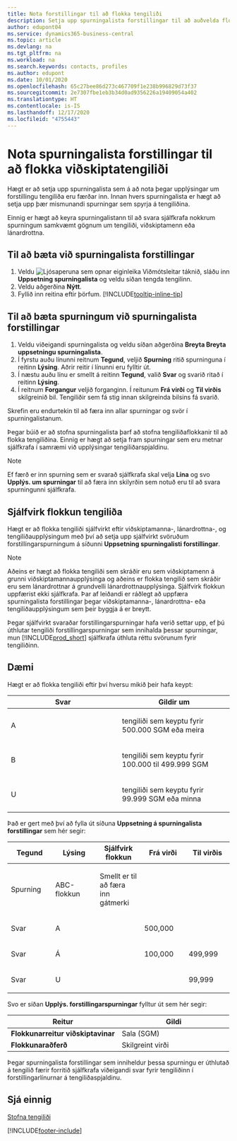 ```yaml
---
title: Nota forstillingar til að flokka tengiliði
description: Setja upp spurningalista forstillingar til að auðvelda flokkun á viðskiptatengiliðum
author: edupont04
ms.service: dynamics365-business-central
ms.topic: article
ms.devlang: na
ms.tgt_pltfrm: na
ms.workload: na
ms.search.keywords: contacts, profiles
ms.author: edupont
ms.date: 10/01/2020
ms.openlocfilehash: 65c27bee86d273c467709f1e238b996829d73f37
ms.sourcegitcommit: 2e7307fbe1eb3b34d0ad9356226a19409054a402
ms.translationtype: HT
ms.contentlocale: is-IS
ms.lasthandoff: 12/17/2020
ms.locfileid: "4755443"
---
```

# <a name="use-profile-questionnaires-to-classify-business-contacts"></a>Nota spurningalista forstillingar til að flokka viðskiptatengiliði
Hægt er að setja upp spurningalista sem á að nota þegar upplýsingar um forstillingu tengiliða eru færðar inn. Innan hvers spurningalista er hægt að setja upp þær mismunandi spurningar sem spyrja á tengiliðina.  

Einnig er hægt að keyra spurningalistann til að svara sjálfkrafa nokkrum spurningum samkvæmt gögnum um tengiliði, viðskiptamenn eða lánardrottna.  

## <a name="to-add-a-profile-questionnaire"></a>Til að bæta við spurningalista forstillingar
1.  Veldu ![Ljósaperuna sem opnar eiginleika Viðmótsleitar](media/ui-search/search_small.png "Segðu mér hvað þú vilt gera") táknið, sláðu inn **Uppsetning spurningalista** og veldu síðan tengda tengilinn.  
2.  Veldu aðgerðina **Nýtt**.  
3.  Fyllið inn reitina eftir þörfum. [!INCLUDE[tooltip-inline-tip](includes/tooltip-inline-tip_md.md)]  

## <a name="to-add-questions-to-a-profile-questionnaire"></a>Til að bæta spurningum við spurningalista forstillingar
1.  Veldu viðeigandi spurningalista og veldu síðan aðgerðina **Breyta Breyta uppsetningu spurningalista**.  
2.  Í fyrstu auðu línunni reitnum **Tegund**, veljið **Spurning** ritið spurninguna í reitinn **Lýsing**. Aðrir reitir í línunni eru fylltir út.  
3.  Í næstu auðu línu er smellt á reitinn **Tegund**, valið **Svar** og svarið ritað í reitinn **Lýsing**.  
4.  Í reitnum **Forgangur** veljið forganginn. Í reitunum **Frá virði** og **Til virðis** skilgreinið bil. Tengiliðir sem fá stig innan skilgreinda bilsins fá svarið.  

Skrefin eru endurtekin til að færa inn allar spurningar og svör í spurningalistanum.

Þegar búið er að stofna spurningalista þarf að stofna tengiliðaflokkanir til að flokka tengiliðina. Einnig er hægt að setja fram spurningar sem eru metnar sjálfkrafa í samræmi við upplýsingar tengiliðarspjaldinu.  

> [!NOTE]
> Ef færð er inn spurning sem er svarað sjálfkrafa skal velja <STRONG>Lína</STRONG> og svo <STRONG>Upplýs. um spurningar</STRONG> til að færa inn skilyrðin sem notuð eru til að svara spurningunni sjálfkrafa.

## <a name="the-automatic-classification-of-contacts"></a>Sjálfvirk flokkun tengiliða
Hægt er að flokka tengiliði sjálfvirkt eftir viðskiptamanna-, lánardrottna-, og tengiliðaupplýsingum með því að setja upp sjálfvirkt svöruðum forstillingarspurningum á síðunni **Uppsetning spurningalisti forstillingar**.  

> [!NOTE]
> Aðeins er hægt að flokka tengiliði sem skráðir eru sem viðskiptamenn á grunni viðskiptamannaupplýsinga og aðeins er flokka tengilið sem skráðir eru sem lánardrottnar á grundvelli lánardrottnaupplýsinga. Sjálfvirk flokkun uppfærist ekki sjálfkrafa. Þar af leiðandi er ráðlegt að uppfæra spurningalista forstillingar þegar viðskiptamanna-, lánardrottna- eða tengiliðaupplýsingum sem þeir byggja á er breytt.  

Þegar sjálfvirkt svaraðar forstillingarspurningar hafa verið settar upp, ef þú úthlutar tengiliði forstillingarspurningar sem innihalda þessar spurningar, mun [!INCLUDE[prod_short](includes/prod_short.md)] sjálfkrafa úthluta réttu svörunum fyrir tengiliðinn.  

## <a name="example"></a>Dæmi
Hægt er að flokka tengiliði eftir því hversu mikið þeir hafa keypt:

<table>
<colgroup>
<col style="width: 50%" />
<col style="width: 50%" />
</colgroup>
<thead>
<tr class="header">
<th><strong>Svar</strong></th>
<th><strong>Gildir um</strong></th>
</tr>
</thead>
<tbody>
<tr class="odd">
<td><p>A</p></td>
<td><p>tengiliði sem keyptu fyrir 500.000 SGM eða meira</p></td>
</tr>
<tr class="even">
<td><p>B</p></td>
<td><p>tengiliði sem keyptu fyrir 100.000 til 499.999 SGM</p></td>
</tr>
<tr class="odd">
<td><p>U</p></td>
<td><p>tengiliði sem keyptu fyrir 99.999 SGM eða minna</p></td>
</tr>
</tbody>
</table>

Það er gert með því að fylla út síðuna **Uppsetning á spurningalista forstillingar** sem hér segir:


<table>
<colgroup>
<col style="width: 20%" />
<col style="width: 20%" />
<col style="width: 20%" />
<col style="width: 20%" />
<col style="width: 20%" />
</colgroup>
<thead>
<tr class="header">
<th><strong>Tegund</strong></th>
<th><strong>Lýsing</strong></th>
<th><strong>Sjálfvirk flokkun</strong></th>
<th><strong>Frá virði</strong></th>
<th><strong>Til virðis</strong></th>
</tr>
</thead>
<tbody>
<tr class="odd">
<td><p>Spurning</p></td>
<td><p>ABC-flokkun</p></td>
<td><p>Smellt er til að færa inn gátmerki</p></td>
<td><p> </p></td>
<td><p> </p></td>
</tr>
<tr class="even">
<td><p>Svar</p></td>
<td><p>A</p></td>
<td><p> </p></td>
<td><p>500,000</p></td>
<td><p> </p></td>
</tr>
<tr class="odd">
<td><p>Svar</p></td>
<td><p>Á</p></td>
<td><p> </p></td>
<td><p>100,000</p></td>
<td><p>499,999</p></td>
</tr>
<tr class="even">
<td><p>Svar</p></td>
<td><p>U</p></td>
<td><p> </p></td>
<td><p> </p></td>
<td><p>99,999</p></td>
</tr>
</tbody>
</table>

Svo er síðan **Upplýs. forstillingarspurningar** fylltur út sem hér segir:
<table>
<colgroup>
<col style="width: 50%" />
<col style="width: 50%" />
</colgroup>
<thead>
<tr class="header">
<th><strong>Reitur</strong></th>
<th><strong>Gildi</strong></th>
</tr>
</thead>
<tbody>
<tr>
<td><strong>Flokkunarreitur viðskiptavinar</strong></td>
<td><emphasis>Sala (SGM)</emphasis></td>
</tr>
<tr>
<td><strong>Flokkunaraðferð</strong></td>
<td><emphasis>Skilgreint virði</emphasis></td>
</tr>
</tbody>
</table>

Þegar spurningalista forstillingar sem inniheldur þessa spurningu er úthlutað á tengilið færir forritið sjálfkrafa viðeigandi svar fyrir tengiliðinn í forstillingarlínurnar á tengiliðaspjaldinu.

## <a name="see-also"></a>Sjá einnig
[Stofna tengiliði](marketing-create-contact-companies.md)  


[!INCLUDE[footer-include](includes/footer-banner.md)]